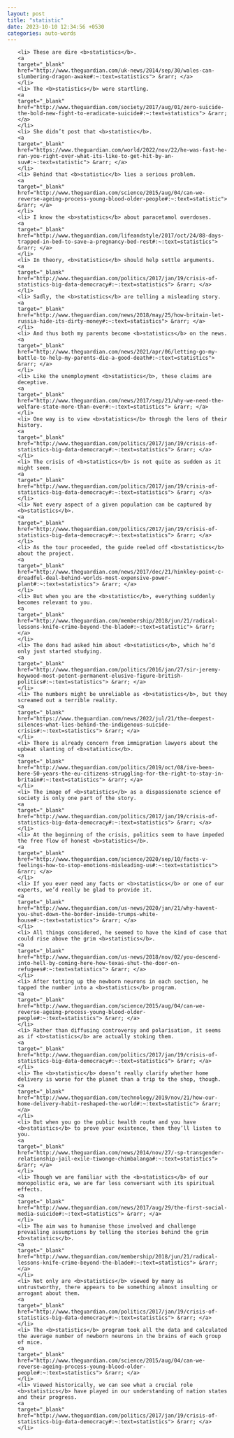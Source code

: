 ```yaml
---
layout: post
title: "statistic"
date: 2023-10-10 12:34:56 +0530
categories: auto-words
---
```

<ol>

    <li> These are dire <b>statistics</b>.
    <a 
    target="_blank" 
    href="http://www.theguardian.com/uk-news/2014/sep/30/wales-can-slumbering-dragon-awake#:~:text=statistics"> &rarr; </a>
    </li>
    <li> The <b>statistics</b> were startling.
    <a 
    target="_blank" 
    href="http://www.theguardian.com/society/2017/aug/01/zero-suicide-the-bold-new-fight-to-eradicate-suicide#:~:text=statistics"> &rarr; </a>
    </li>
    <li> She didn’t post that <b>statistic</b>.
    <a 
    target="_blank" 
    href="https://www.theguardian.com/world/2022/nov/22/he-was-fast-he-ran-you-right-over-what-its-like-to-get-hit-by-an-suv#:~:text=statistic"> &rarr; </a>
    </li>
    <li> Behind that <b>statistic</b> lies a serious problem.
    <a 
    target="_blank" 
    href="http://www.theguardian.com/science/2015/aug/04/can-we-reverse-ageing-process-young-blood-older-people#:~:text=statistic"> &rarr; </a>
    </li>
    <li> I know the <b>statistics</b> about paracetamol overdoses.
    <a 
    target="_blank" 
    href="http://www.theguardian.com/lifeandstyle/2017/oct/24/88-days-trapped-in-bed-to-save-a-pregnancy-bed-rest#:~:text=statistics"> &rarr; </a>
    </li>
    <li> In theory, <b>statistics</b> should help settle arguments.
    <a 
    target="_blank" 
    href="http://www.theguardian.com/politics/2017/jan/19/crisis-of-statistics-big-data-democracy#:~:text=statistics"> &rarr; </a>
    </li>
    <li> Sadly, the <b>statistics</b> are telling a misleading story.
    <a 
    target="_blank" 
    href="http://www.theguardian.com/news/2018/may/25/how-britain-let-russia-hide-its-dirty-money#:~:text=statistics"> &rarr; </a>
    </li>
    <li> And thus both my parents become <b>statistics</b> on the news.
    <a 
    target="_blank" 
    href="http://www.theguardian.com/news/2021/apr/06/letting-go-my-battle-to-help-my-parents-die-a-good-death#:~:text=statistics"> &rarr; </a>
    </li>
    <li> Like the unemployment <b>statistics</b>, these claims are deceptive.
    <a 
    target="_blank" 
    href="http://www.theguardian.com/news/2017/sep/21/why-we-need-the-welfare-state-more-than-ever#:~:text=statistics"> &rarr; </a>
    </li>
    <li> One way is to view <b>statistics</b> through the lens of their history.
    <a 
    target="_blank" 
    href="http://www.theguardian.com/politics/2017/jan/19/crisis-of-statistics-big-data-democracy#:~:text=statistics"> &rarr; </a>
    </li>
    <li> The crisis of <b>statistics</b> is not quite as sudden as it might seem.
    <a 
    target="_blank" 
    href="http://www.theguardian.com/politics/2017/jan/19/crisis-of-statistics-big-data-democracy#:~:text=statistics"> &rarr; </a>
    </li>
    <li> Not every aspect of a given population can be captured by <b>statistics</b>.
    <a 
    target="_blank" 
    href="http://www.theguardian.com/politics/2017/jan/19/crisis-of-statistics-big-data-democracy#:~:text=statistics"> &rarr; </a>
    </li>
    <li> As the tour proceeded, the guide reeled off <b>statistics</b> about the project.
    <a 
    target="_blank" 
    href="http://www.theguardian.com/news/2017/dec/21/hinkley-point-c-dreadful-deal-behind-worlds-most-expensive-power-plant#:~:text=statistics"> &rarr; </a>
    </li>
    <li> But when you are the <b>statistic</b>, everything suddenly becomes relevant to you.
    <a 
    target="_blank" 
    href="http://www.theguardian.com/membership/2018/jun/21/radical-lessons-knife-crime-beyond-the-blade#:~:text=statistic"> &rarr; </a>
    </li>
    <li> The dons had asked him about <b>statistics</b>, which he’d only just started studying.
    <a 
    target="_blank" 
    href="http://www.theguardian.com/politics/2016/jan/27/sir-jeremy-heywood-most-potent-permanent-elusive-figure-british-politics#:~:text=statistics"> &rarr; </a>
    </li>
    <li> The numbers might be unreliable as <b>statistics</b>, but they screamed out a terrible reality.
    <a 
    target="_blank" 
    href="https://www.theguardian.com/news/2022/jul/21/the-deepest-silences-what-lies-behind-the-indigenous-suicide-crisis#:~:text=statistics"> &rarr; </a>
    </li>
    <li> There is already concern from immigration lawyers about the upbeat slanting of <b>statistics</b>.
    <a 
    target="_blank" 
    href="http://www.theguardian.com/politics/2019/oct/08/ive-been-here-50-years-the-eu-citizens-struggling-for-the-right-to-stay-in-britain#:~:text=statistics"> &rarr; </a>
    </li>
    <li> The image of <b>statistics</b> as a dispassionate science of society is only one part of the story.
    <a 
    target="_blank" 
    href="http://www.theguardian.com/politics/2017/jan/19/crisis-of-statistics-big-data-democracy#:~:text=statistics"> &rarr; </a>
    </li>
    <li> At the beginning of the crisis, politics seem to have impeded the free flow of honest <b>statistics</b>.
    <a 
    target="_blank" 
    href="http://www.theguardian.com/science/2020/sep/10/facts-v-feelings-how-to-stop-emotions-misleading-us#:~:text=statistics"> &rarr; </a>
    </li>
    <li> If you ever need any facts or <b>statistics</b> or one of our experts, we’d really be glad to provide it.
    <a 
    target="_blank" 
    href="http://www.theguardian.com/us-news/2020/jan/21/why-havent-you-shut-down-the-border-inside-trumps-white-house#:~:text=statistics"> &rarr; </a>
    </li>
    <li> All things considered, he seemed to have the kind of case that could rise above the grim <b>statistics</b>.
    <a 
    target="_blank" 
    href="http://www.theguardian.com/us-news/2018/nov/02/you-descend-into-hell-by-coming-here-how-texas-shut-the-door-on-refugees#:~:text=statistics"> &rarr; </a>
    </li>
    <li> After totting up the newborn neurons in each section, he tapped the number into a <b>statistics</b> program.
    <a 
    target="_blank" 
    href="http://www.theguardian.com/science/2015/aug/04/can-we-reverse-ageing-process-young-blood-older-people#:~:text=statistics"> &rarr; </a>
    </li>
    <li> Rather than diffusing controversy and polarisation, it seems as if <b>statistics</b> are actually stoking them.
    <a 
    target="_blank" 
    href="http://www.theguardian.com/politics/2017/jan/19/crisis-of-statistics-big-data-democracy#:~:text=statistics"> &rarr; </a>
    </li>
    <li> The <b>statistic</b> doesn’t really clarify whether home delivery is worse for the planet than a trip to the shop, though.
    <a 
    target="_blank" 
    href="http://www.theguardian.com/technology/2019/nov/21/how-our-home-delivery-habit-reshaped-the-world#:~:text=statistic"> &rarr; </a>
    </li>
    <li> But when you go the public health route and you have <b>statistics</b> to prove your existence, then they’ll listen to you.
    <a 
    target="_blank" 
    href="http://www.theguardian.com/news/2014/nov/27/-sp-transgender-relationship-jail-exile-tiwonge-chimbalanga#:~:text=statistics"> &rarr; </a>
    </li>
    <li> Though we are familiar with the <b>statistics</b> of our monopolistic era, we are far less conversant with its spiritual effects.
    <a 
    target="_blank" 
    href="http://www.theguardian.com/news/2017/aug/29/the-first-social-media-suicide#:~:text=statistics"> &rarr; </a>
    </li>
    <li> The aim was to humanise those involved and challenge prevailing assumptions by telling the stories behind the grim <b>statistics</b>.
    <a 
    target="_blank" 
    href="http://www.theguardian.com/membership/2018/jun/21/radical-lessons-knife-crime-beyond-the-blade#:~:text=statistics"> &rarr; </a>
    </li>
    <li> Not only are <b>statistics</b> viewed by many as untrustworthy, there appears to be something almost insulting or arrogant about them.
    <a 
    target="_blank" 
    href="http://www.theguardian.com/politics/2017/jan/19/crisis-of-statistics-big-data-democracy#:~:text=statistics"> &rarr; </a>
    </li>
    <li> The <b>statistics</b> program took all the data and calculated the average number of newborn neurons in the brains of each group of mice.
    <a 
    target="_blank" 
    href="http://www.theguardian.com/science/2015/aug/04/can-we-reverse-ageing-process-young-blood-older-people#:~:text=statistics"> &rarr; </a>
    </li>
    <li> Viewed historically, we can see what a crucial role <b>statistics</b> have played in our understanding of nation states and their progress.
    <a 
    target="_blank" 
    href="http://www.theguardian.com/politics/2017/jan/19/crisis-of-statistics-big-data-democracy#:~:text=statistics"> &rarr; </a>
    </li>
